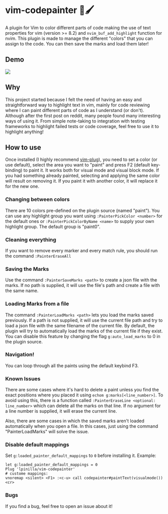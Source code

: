 # vim-codepainter 🎨🖌
A plugin for Vim to color different parts of code making the use of text properties for vim (version >= 8.2) and `nvim_buf_add_highlight` function for nvim.
This plugin is made to manage the different "colors" that you can assign to the code. You can then save the marks and load them later!
## Demo
![](./vim-codepainter_demo.gif)
## Why
This project started because I felt the need of having an easy and straightforward way to highlight text in vim, mainly for code reviewing where I can paint different parts of code as I understand (or don't). Although after the first post on reddit, many people found many interesting ways of using it.
From simple note-taking to integration with testing frameworks to highlight failed tests or code coverage, feel free to use it to highlight anything!
## How to use
Once installed (I highly recommend [vim-plug](https://github.com/junegunn/vim-plug)), you need to set a color (or use default), select the area you want to "paint" and press F2 (default key-binding) to paint it. It works both for visual mode and visual block mode.
If you had something already painted, selecting and applying the same color will result on removing it. If you paint it with another color, it will replace it for the new one.
### Changing between colors
There are 10 colors pre-defined on the plugin source (named "paint<n>"). You can use any highlight group you want using `:PainterPickColor <number>` for the default ones or `:PainterPickColorByName <name>` to supply your own highlight group. The default group is "paint0".
### Cleaning everything
If you want to remove every marker and every match rule, you should run the command `:PainterEraseAll`
### Saving the Marks
Use the command `:PainterSaveMarks <path>` to create a json file with the marks. If no path is supplied, it will use the file's path and create a file with the same name.
### Loading Marks from a file
The command `:PainterLoadMarks <path>` lets you load the marks saved previously. If a path is not supplied, it will use the current file path and try to load a json file with the same filename of the current file.
By default, the plugin will try to automatically load the marks of the current file if they exist. You can disable this feature by changing the flag `g:auto_load_marks` to 0 in the plugin source.
### Navigation!
You can loop through all the paints using the default keybind F3.
### Known Issues
There are some cases where it's hard to delete a paint unless you find the exact positions where you placed it using `echom g:marks[<line_number>]`. To avoid using this, there is a function called `:PainterEraseLine <optional: line_number>` which can delete all the marks on that line. If no argument for a line number is supplied, it will erase the current line.

Also, there are some cases in which the saved marks aren't loaded automatically when you open a file. In this cases, just using the command "PainterLoadMarks" will solve the issue.

### Disable default mappings
Set `g:loaded_painter_default_mappings` to `0` before installing it. Example:

    let g:loaded_painter_default_mappings = 0
    Plug 'lpinilla/vim-codepainter'
    # custome mappings:
    vnoremap <silent> <F1> :<c-u> call codepainter#paintText(visualmode())<cr>

### Bugs

If you find a bug, feel free to open an issue about it!
